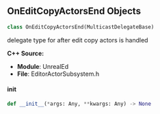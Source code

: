 ## OnEditCopyActorsEnd Objects

```python
class OnEditCopyActorsEnd(MulticastDelegateBase)
```

delegate type for after edit copy actors is handled

**C++ Source:**

- **Module**: UnrealEd
- **File**: EditorActorSubsystem.h

<a id="unreal.OnEditCopyActorsEnd.__init__"></a>

#### __init__

```python
def __init__(*args: Any, **kwargs: Any) -> None
```

<a id="unreal.OnEditCutActorsBegin"></a>